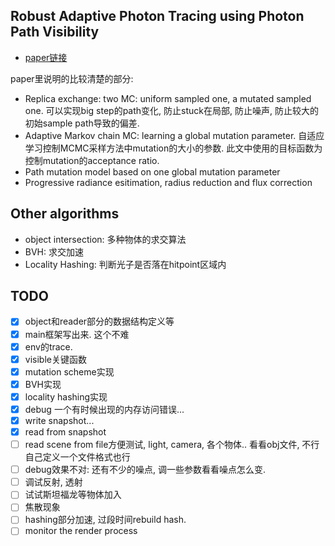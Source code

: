 Robust Adaptive Photon Tracing using Photon Path Visibility
-----------------------------------------------------------

* [paper链接](http://graphics.ucsd.edu/~henrik/papers/robust_adaptive_progressive_photon_mapping.pdf)

paper里说明的比较清楚的部分:

* Replica exchange: two MC: uniform sampled one, a mutated sampled one. 可以实现big step的path变化, 防止stuck在局部, 防止噪声, 防止较大的初始sample path导致的偏差.
* Adaptive Markov chain MC: learning a global mutation parameter. 自适应学习控制MCMC采样方法中mutation的大小的参数. 此文中使用的目标函数为控制mutation的acceptance ratio.
* Path mutation model based on one global mutation parameter
* Progressive radiance esitimation, radius reduction and flux correction


Other algorithms
--------------

* object intersection: 多种物体的求交算法
* BVH: 求交加速
* Locality Hashing: 判断光子是否落在hitpoint区域内


TODO
----
- [x] object和reader部分的数据结构定义等
- [x] main框架写出来. 这个不难
- [x] env的trace.
- [x] visible关键函数
- [x] mutation scheme实现
- [x] BVH实现
- [x] locality hashing实现
- [x] debug 一个有时候出现的内存访问错误...
- [x] write snapshot...
- [x] read from snapshot
- [ ] read scene from file方便测试, light, camera, 各个物体.. 看看obj文件, 不行自己定义一个文件格式也行
- [ ] debug效果不对: 还有不少的噪点, 调一些参数看看噪点怎么变.
- [ ] 调试反射, 透射
- [ ] 试试斯坦福龙等物体加入
- [ ] 焦散现象
- [ ] hashing部分加速, 过段时间rebuild hash.
- [ ] monitor the render process